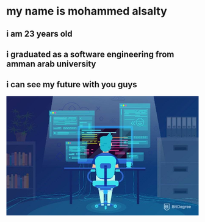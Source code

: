 # my name is mohammed alsalty

## i am 23 years old

## i graduated as a software engineering from amman arab university

## i can see my future with you guys

![love programming](itsme.jpg)
